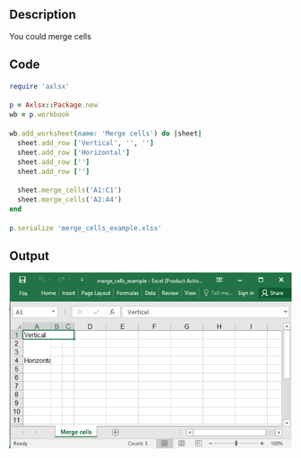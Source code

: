 ## Description

You could merge cells

## Code

```ruby
require 'axlsx'

p = Axlsx::Package.new
wb = p.workbook

wb.add_worksheet(name: 'Merge cells') do |sheet|
  sheet.add_row ['Vertical', '', '']
  sheet.add_row ['Horizontal']
  sheet.add_row ['']
  sheet.add_row ['']

  sheet.merge_cells('A1:C1')
  sheet.merge_cells('A2:A4')
end

p.serialize 'merge_cells_example.xlsx'
```

## Output

![Output](images/merge_cells_example.png "Output")
